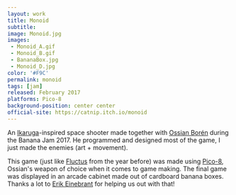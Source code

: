 ```yaml
---
layout: work
title: Monoid
subtitle:
image: Monoid.jpg
images:
 - Monoid_A.gif
 - Monoid_B.gif
 - BananaBox.jpg
 - Monoid_D.jpg
color: '#F9C'
permalink: monoid
tags: [jam]
released: February 2017
platforms: Pico-8
background-position: center center
official-site: https://catnip.itch.io/monoid
---
```


An [Ikaruga](https://en.wikipedia.org/wiki/Ikaruga)-inspired space shooter made together with [Ossian Borén](http://ossianboren.com) during the Banana Jam 2017. He programmed and designed most of the game, I just made the enemies (art + movement).

This game (just like [Fluctus](/fluctus) from the year before) was made using [Pico-8](https://www.lexaloffle.com/pico-8.php), Ossian's weapon of choice when it comes to game making. The final game was displayed in an arcade cabinet made out of cardboard banana boxes. Thanks a lot to [Erik Einebrant](https://twitter.com/z3zard) for helping us out with that!
